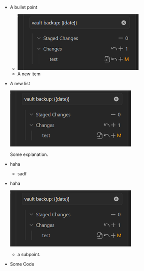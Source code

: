 - A bullet point
	- ![Pasted image 20240905140005](_attachments/Pasted%20image%2020240905140005.png)
	- A new item
- A new list
    
    ![Pasted image 20240905140005](_attachments/Pasted%20image%2020240905140005.png)
    
    Some explanation. 
- haha
    - sadf
- haha
    
    ![Pasted image 20240905140005](_attachments/Pasted%20image%2020240905140005.png)
    - a subpoint. 
- Some Code
    
    ```
```
